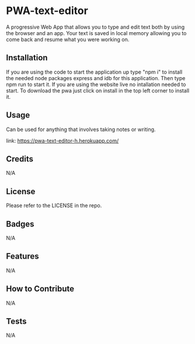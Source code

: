 # PWA-text-editor

A progressive Web App that allows you to type and edit text both by using the browser and an app. Your text is saved in local memory allowing you to come back and resume what you were working on. 

## Installation

If you are using the code to start the application up type "npm i" to install the needed node packages express and idb for this application. Then type npm run to start it. If you are using the website live no intallation needed to start. To download the pwa just click on install in the top left corner to install it. 

## Usage

Can be used for anything that involves taking notes or writing.

link: https://pwa-text-editor-h.herokuapp.com/

## Credits

N/A

## License

Please refer to the LICENSE in the repo.

## Badges

N/A
## Features

N/A

## How to Contribute

N/A

## Tests

N/A
